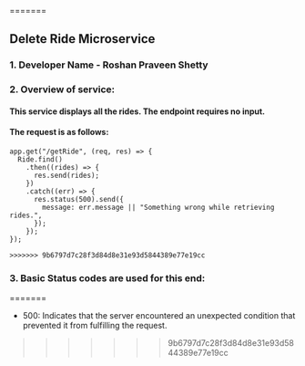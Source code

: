 =======
## Delete Ride Microservice

### 1. Developer Name - Roshan Praveen Shetty

### 2. Overview of service:

#### This service displays all the rides. The endpoint requires no input.

#### The request is as follows:

```
app.get("/getRide", (req, res) => {
  Ride.find()
    .then((rides) => {
      res.send(rides);
    })
    .catch((err) => {
      res.status(500).send({
        message: err.message || "Something wrong while retrieving rides.",
      });
    });
});

>>>>>>> 9b6797d7c28f3d84d8e31e93d5844389e77e19cc
```

### 3. Basic Status codes are used for this end:
=======
* 500: Indicates that the server encountered an unexpected condition that prevented it from fulfilling the request.
>>>>>>> 9b6797d7c28f3d84d8e31e93d5844389e77e19cc
